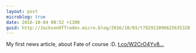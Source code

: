 ```yaml
---
layout: post
microblog: true
date: 2016-10-04 00:52 +1300
guid: http://JacksonOfTrades.micro.blog/2016/10/03/t782911096625635328.html
---
```

My first news article, about Fate of course :D. [t.co/W2CrO4Yv8...](https://t.co/W2CrO4Yv8B)
